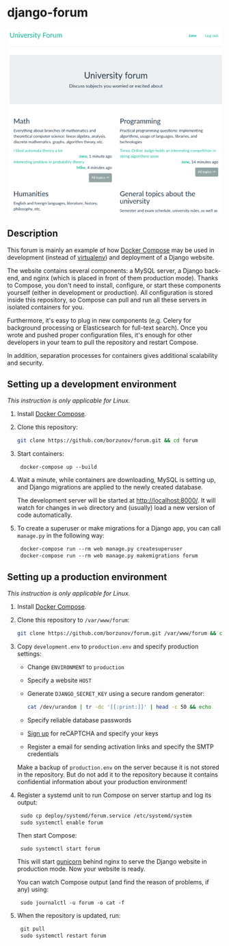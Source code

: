 django-forum
============

<p align="center">
    <img src="docs/screenshot.png">
</p>

Description
-----------

This forum is mainly an example of how [Docker Compose](https://docs.docker.com/compose/overview/) may be used
in development (instead of [virtualenv](https://virtualenv.pypa.io/en/stable/)) and deployment of a Django website.

The website contains several components: a MySQL server, a Django back-end, and nginx (which is placed in front of them
production mode).
Thanks to Compose, you don't need to install, configure, or start these components yourself (either in development or
production).
All configuration is stored inside this repository, so Compose can pull and run all these servers
in isolated containers for you.

Furthermore, it's easy to plug in new components (e.g. Celery for background processing or
Elasticsearch for full-text search).
Once you wrote and pushed proper configuration files, it's enough for other developers in your team
to pull the repository and restart Compose.

In addition, separation processes for containers gives additional scalability and security.

Setting up a development environment
------------------------------------

*This instruction is only applicable for Linux.*

1. Install [Docker Compose](https://docs.docker.com/compose/install/).

2. Clone this repository:

    ```bash
    git clone https://github.com/borzunov/forum.git && cd forum
    ```

3. Start containers:

        docker-compose up --build

4. Wait a minute, while containers are downloading, MySQL is setting up,
   and Django migrations are applied to the newly created database.

    The development server will be started at [http://localhost:8000/](http://localhost:8000/).
    It will watch for changes in `web` directory and (usually) load a new version of code automatically.

5. To create a superuser or make migrations for a Django app, you can call `manage.py` in the following way:

        docker-compose run --rm web manage.py createsuperuser
        docker-compose run --rm web manage.py makemigrations forum

Setting up a production environment
-----------------------------------

*This instruction is only applicable for Linux.*

1. Install [Docker Compose](https://docs.docker.com/compose/install/).

2. Clone this repository to `/var/www/forum`:

    ```bash
    git clone https://github.com/borzunov/forum.git /var/www/forum && cd /var/www/forum
    ```

3. Copy `development.env` to `production.env` and specify production settings:

    - Change `ENVIRONMENT` to `production`

    - Specify a website `HOST`

    - Generate `DJANGO_SECRET_KEY` using a secure random generator:

        ```bash
        cat /dev/urandom | tr -dc '[[:print:]]' | head -c 50 && echo
        ```

    - Specify reliable database passwords

    - [Sign up](https://www.google.com/recaptcha/intro/index.html) for reCAPTCHA and specify your keys

    - Register a email for sending activation links and specify the SMTP credentials

    Make a backup of `production.env` on the server because it is not stored in the repository.
    But do not add it to the repository because it contains confidential information
    about your production environment!

4. Register a systemd unit to run Compose on server startup and log its output:

        sudo cp deploy/systemd/forum.service /etc/systemd/system
        sudo systemctl enable forum

    Then start Compose:

        sudo systemctl start forum

    This will start [gunicorn](http://gunicorn.org/) behind nginx to serve the Django website in production mode.
    Now your website is ready.

    You can watch Compose output (and find the reason of problems, if any) using:

        sudo journalctl -u forum -o cat -f

5. When the repository is updated, run:

        git pull
        sudo systemctl restart forum
